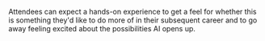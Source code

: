 Attendees can expect a hands-on experience to get a feel for whether this is something they'd like to do more of in their subsequent career and to go away feeling excited about the possibilities AI opens up. 